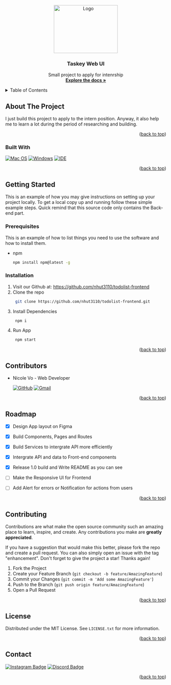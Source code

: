 <div id="top"></div>


<!-- PROJECT LOGO -->
<br />
<div align="center">
  <a href="https://github.com/nhut3110/todolist-frontend">
    <img src="https://i.pinimg.com/originals/7b/1e/b9/7b1eb944285fe8822ebe3fc0a036e1f9.png" alt="Logo" width="200" height="150">
  </a>

<h3 align="center">Taskey Web UI</h3>

  <p align="center">
    Small project to apply for intenrship
    <br />
    <a href="https://github.com/nhut3110/todolist-frontend"><strong>Explore the docs »</strong></a>
    <br />
</div>



<!-- TABLE OF CONTENTS -->
<details>
  <summary>Table of Contents</summary>
  <ol>
    <li>
      <a href="#about-the-project">About The Project</a>
      <ul>
        <li><a href="#built-with">Built With</a></li>
      </ul>
    </li>
    <li>
      <a href="#getting-started">Getting Started</a>
      <ul>
        <li><a href="#prerequisites">Prerequisites</a></li>
        <li><a href="#installation">Installation</a></li>
      </ul>
    </li>
    <li><a href="#contributors">Contributors</a></li>
    <li><a href="#roadmap">Roadmap</a></li>
    <li><a href="#contributing">Contributing</a></li>
    <li><a href="#license">License</a></li>
    <li><a href="#contact">Contact</a></li>
  </ol>
</details>



<!-- ABOUT THE PROJECT -->
## About The Project
  I just build this project to apply to the intern position. Anyway, it also help me to learn a lot during the period of researching and building.
<p align="right">(<a href="#top">back to top</a>)</p>


### Built With

[![Mac OS](https://img.shields.io/badge/mac%20os-000000?style=for-the-badge&logo=macos&logoColor=F0F0F0)](https://github.com/seu-usuario/seu-repositorio/releases)
[![Windows](https://img.shields.io/badge/Windows-0078D6?style=for-the-badge&logo=windows&logoColor=white)](https://www.microsoft.com/pt-br/windows/get-windows-10)
[![IDE](https://img.shields.io/badge/Visual_studio_code-0078D4?style=for-the-badge&logo=visual%20studio%20code&logoColor=white)](https://code.visualstudio.com/)

<p align="right">(<a href="#top">back to top</a>)</p>



<!-- GETTING STARTED -->
## Getting Started

This is an example of how you may give instructions on setting up your project locally.
To get a local copy up and running follow these simple example steps.
Quick remind that this source code only contains the Back-end part.

### Prerequisites

This is an example of how to list things you need to use the software and how to install them.
* npm
  ```sh
  npm install npm@latest -g
  ```

### Installation

1. Visit our Github at: https://github.com/nhut3110/todolist-frontend
2. Clone the repo 
   ```sh
    git clone https://github.com/nhut3110/todolist-frontend.git
   ```
2. Install Dependencies 
   ```sh
    npm i
   ```
4. Run App 
   ```sh
    npm start
   ```

<p align="right">(<a href="#top">back to top</a>)</p>



<!-- USAGE EXAMPLES -->
## Contributors

* Nicole Vo - Web Developer
 
  [![GitHub](https://img.shields.io/badge/github-%23121011.svg?style=for-the-badge&logo=github&logoColor=white)](https://github.com/nhut3110)
  [![Gmail](https://img.shields.io/badge/Gmail-D14836?style=for-the-badge&logo=gmail&logoColor=white)](nhut.vo200205@vnuk.edu.vn)
  

<p align="right">(<a href="#top">back to top</a>)</p>



<!-- ROADMAP -->
## Roadmap

- [x] Design App layout on Figma
      
      
- [x] Build Components, Pages and Routes


- [x] Build Services to intergrate API more efficiently

     
- [x] Intergrate API and data to Front-end components 


- [x] Release 1.0 build and Write README as you can see


- [ ] Make the Responsive UI for Frontend


- [ ] Add Alert for errors or Notification for actions from users

<p align="right">(<a href="#top">back to top</a>)</p>



<!-- CONTRIBUTING -->
## Contributing

Contributions are what make the open source community such an amazing place to learn, inspire, and create. Any contributions you make are **greatly appreciated**.

If you have a suggestion that would make this better, please fork the repo and create a pull request. You can also simply open an issue with the tag "enhancement".
Don't forget to give the project a star! Thanks again!

1. Fork the Project
2. Create your Feature Branch (`git checkout -b feature/AmazingFeature`)
3. Commit your Changes (`git commit -m 'Add some AmazingFeature'`)
4. Push to the Branch (`git push origin feature/AmazingFeature`)
5. Open a Pull Request

<p align="right">(<a href="#top">back to top</a>)</p>



<!-- LICENSE -->
## License

Distributed under the MIT License. See `LICENSE.txt` for more information.

<p align="right">(<a href="#top">back to top</a>)</p>



<!-- CONTACT -->
## Contact

[![Instagram Badge](https://img.shields.io/badge/Instagram-E4405F?style=for-the-badge&logo=instagram&logoColor=white)](https://www.youtube.com/watch?v=dQw4w9WgXcQ)
[![Discord Badge](https://img.shields.io/badge/Discord-7289DA?style=for-the-badge&logo=discord&logoColor=white)](https://www.youtube.com/watch?v=dQw4w9WgXcQ)

<p align="right">(<a href="#top">back to top</a>)</p>
